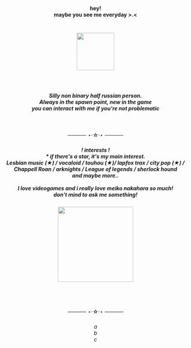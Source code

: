 <br clear="both">

<h4 align="center">hey!<br>maybe you see me everyday >.< </h4>

###

<br clear="both">

<div align="center">
  <img height="100" src="https://i.imgur.com/jTqpwls.gif"  />
</div>

###

<br clear="both">

<h5 align="center">Silly non binary half russian person.<br>Always in the spawn point, new in the game <br>you can interact with me if you're not problematic</h5>

###

<br clear="both">

<p align="center">───── ⋆⋅☆⋅⋆ ─────</p>

###

<h5 align="center">! interests !<br>* if there's a star, it's my main interest.<br>Lesbian music (★) / vocaloid / touhou (★)/ lapfox trax / city pop (★) / Chappell Roan / arknights / League of legends / sherlock hound<br>and maybe more..<br><br>I love videogames and i really love meiko nakahara so much! <br>don't mind to ask me something!</h5>

###

<div align="center">
  <img height="200" src="https://www.google.com/url?sa=i&url=https%3A%2F%2Fwww.tumblr.com%2Fcitypopcafe&psig=AOvVaw1Wh6J45l-sIoyJ_fUC09G3&ust=1744049620369000&source=images&cd=vfe&opi=89978449&ved=0CBQQjhxqFwoTCJj43KWBxIwDFQAAAAAdAAAAABAQ"  />
</div>

###

<br clear="both">



<br clear="both">

<p align="center">───── ⋆⋅☆⋅⋆ ─────</p>

###

<h6 align="center">a<br>b <br>c</h6>

###
